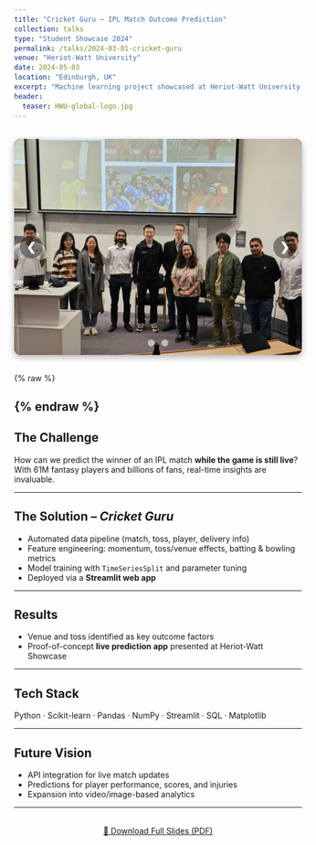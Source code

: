 ```yaml
---
title: "Cricket Guru – IPL Match Outcome Prediction"
collection: talks
type: "Student Showcase 2024"
permalink: /talks/2024-03-01-cricket-guru
venue: "Heriot-Watt University"
date: 2024-05-03
location: "Edinburgh, UK"
excerpt: "Machine learning project showcased at Heriot-Watt University to predict IPL match outcomes in real-time using ball-by-ball data, feature engineering, and a Streamlit app."
header:
  teaser: HWU-global-logo.jpg
---
```


<!-- 📸 Simple manual slider -->
<div class="slider-wrapper">
  <div class="slides">
    <div class="slide"><img src="/images/talks-slide2.jpg" alt="Slide 1"></div>
    <div class="slide"><img src="/images/talks-slide1.jpg" alt="Slide 2"></div>
  </div>

  <!-- arrows -->
  <div class="prev" onclick="plusSlides(-1)">&#10094;</div>
  <div class="next" onclick="plusSlides(1)">&#10095;</div>

  <!-- dots -->
  <div class="dots">
    <span class="dot" onclick="currentSlide(1)"></span>
    <span class="dot" onclick="currentSlide(2)"></span>
  </div>
</div>

<style>
.slider-wrapper {
  position: relative;
  max-width: 900px;
  margin: 2rem auto;
  aspect-ratio: 4/3;     /* responsive 4:3 container */
  background: #000;
  border-radius: 12px;
  overflow: hidden;
  box-shadow: 0 4px 12px rgba(0,0,0,0.3);
}
.slides {
  display: flex;
  width: 100%; /* for 2 slides */
  height: 100%;
  transition: transform 0.6s ease;
}
.slide {
  flex: 0 0 100%;
  height: 100%;
  display: flex;
  justify-content: center;
  align-items: center;
  background: #000;
}
.slide img {
  max-width: 100%;
  max-height: 100%;
  object-fit: contain;
}

/* arrows */
.prev, .next {
  cursor: pointer;
  position: absolute;
  top: 50%;
  transform: translateY(-50%);
  width: 40px;
  height: 40px;
  display: flex;
  align-items: center;
  justify-content: center;
  color: white;
  font-size: 20px;
  font-weight: bold;
  text-decoration: none;   /* 🔑 no underline */
  border-radius: 50%;
  background: rgba(0,0,0,0.4);
  transition: background 0.3s, opacity 0.4s;
  user-select: none;
}
.prev { left: 10px; }
.next { right: 10px; }
.prev:hover, .next:hover { background: rgba(0,0,0,0.8); }
.hidden { opacity: 0; pointer-events: none; }

/* dots */
.dots {
  text-align: center;
  position: absolute;
  bottom: 12px;
  width: 100%;
}
.dot {
  cursor: pointer;
  height: 12px;
  width: 12px;
  margin: 0 4px;
  background-color: #bbb;
  border-radius: 50%;
  display: inline-block;
  transition: background-color 0.6s;
}
.active, .dot:hover { background-color: #717171; }
</style>

{% raw %}
<script>
let slideIndex = 0;
const slides = document.querySelector(".slides");
const totalSlides = document.getElementsByClassName("slide").length;
const dots = document.getElementsByClassName("dot");
const prev = document.querySelector(".prev");
const next = document.querySelector(".next");

function updateSlides() {
  slides.style.transform = `translateX(-${slideIndex * 100}%)`;
  for (let i = 0; i < dots.length; i++) {
    dots[i].className = dots[i].className.replace(" active", "");
  }
  dots[slideIndex].className += " active";
  prev.classList.toggle("hidden", slideIndex === 0);
  next.classList.toggle("hidden", slideIndex === totalSlides - 1);
}

function plusSlides(n) {
  slideIndex = Math.max(0, Math.min(totalSlides - 1, slideIndex + n));
  updateSlides();
}

function currentSlide(n) {
  slideIndex = n - 1;
  updateSlides();
}

// init
updateSlides();
</script>
{% endraw %}
---

## The Challenge  
How can we predict the winner of an IPL match **while the game is still live**?  
With 61M fantasy players and billions of fans, real-time insights are invaluable.  

---

## The Solution – *Cricket Guru*  
- Automated data pipeline (match, toss, player, delivery info)  
- Feature engineering: momentum, toss/venue effects, batting & bowling metrics  
- Model training with `TimeSeriesSplit` and parameter tuning  
- Deployed via a **Streamlit web app**  

---

## Results  
- Venue and toss identified as key outcome factors  
- Proof-of-concept **live prediction app** presented at Heriot-Watt Showcase  

---

## Tech Stack  
Python · Scikit-learn · Pandas · NumPy · Streamlit · SQL · Matplotlib  

---

## Future Vision  
- API integration for live match updates  
- Predictions for player performance, scores, and injuries  
- Expansion into video/image-based analytics  

---

<div style="text-align: center; margin-top: 2rem;">
  <a href="/files/CricketGuru.pdf" class="btn btn--large btn--primary" target="_blank">
    📑 Download Full Slides (PDF)
  </a>
</div>
